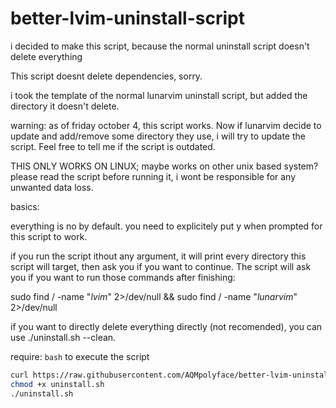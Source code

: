 # better-lvim-uninstall-script
i decided to make this script, because the normal uninstall script doesn't delete everything

This script doesnt delete dependencies, sorry.

i took the template of the normal lunarvim uninstall script, but added the directory it doesn't delete.


warning: as of friday october 4, this script works. Now if lunarvim decide to update and add/remove some directory they use, i will try to update the script. Feel free to tell me if the script is outdated.

THIS ONLY WORKS ON LINUX; maybe works on other unix based system? please read the script before running it, i wont be responsible
for any unwanted data loss.

basics: 

everything is no by default. you need to explicitely put y when prompted for this script to work.

if you run the script ithout any argument, it will print every directory this script will target, then ask you if you want to continue. 
The script will ask you if you want to run those commands after finishing:

sudo find / -name "*lvim*" 2>/dev/null && sudo find / -name "*lunarvim*" 2>/dev/null


if you want to directly delete everything directly (not recomended), you can use ./uninstall.sh --clean.

require: `bash` to execute the script


```sh
curl https://raw.githubusercontent.com/AQMpolyface/better-lvim-uninstall-script/refs/heads/main/uninstall.sh > uninstall.sh
chmod +x uninstall.sh
./uninstall.sh
```
